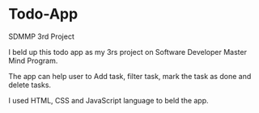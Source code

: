 # Todo-App
SDMMP 3rd Project

I beld up this todo app as my 3rs project on Software Developer Master Mind Program.

The app can help user to Add task, filter task, mark the task as done and delete tasks.

I used HTML, CSS and JavaScript language to beld the app. 


